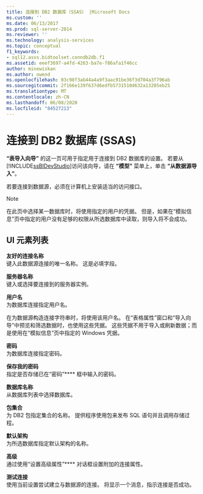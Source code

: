 ```yaml
---
title: 连接到 DB2 数据库（SSAS） |Microsoft Docs
ms.custom: ''
ms.date: 06/13/2017
ms.prod: sql-server-2014
ms.reviewer: ''
ms.technology: analysis-services
ms.topic: conceptual
f1_keywords:
- sql12.asvs.bidtoolset.conndb2db.f1
ms.assetid: eeef3697-a4fd-4263-ba7e-f86afa1f46cc
author: minewiskan
ms.author: owend
ms.openlocfilehash: 03c98f3ab44a4a9f3aac91be36f3d704a3f796ab
ms.sourcegitcommit: 2f166e139f637d6edfb5731510d632a13205eb25
ms.translationtype: MT
ms.contentlocale: zh-CN
ms.lasthandoff: 06/08/2020
ms.locfileid: "84527213"
---
```

# <a name="connect-to-a-db2-database-ssas"></a>连接到 DB2 数据库 (SSAS)
  **“表导入向导”** 的这一页可用于指定用于连接到 DB2 数据库的设置。 若要从 [!INCLUDE[ssBIDevStudio](../includes/ssbidevstudio-md.md)]访问该向导，请在 **“模型”** 菜单上，单击 **“从数据源导入”**。  
  
 若要连接到数据源，必须在计算机上安装适当的访问接口。  
  
> [!NOTE]  
>  在此页中选择某一数据库时，将使用指定的用户的凭据。 但是，如果在“模拟信息”页中指定的用户没有足够的权限从所选数据库中读取，则导入将不会成功。  
  
## <a name="ui-element-list"></a>UI 元素列表  
 **友好的连接名称**  
 键入此数据源连接的唯一名称。 这是必填字段。  
  
 **服务器名称**  
 键入或选择要连接到的服务器实例。  
  
 **用户名**  
 为数据库连接指定用户名。  
  
 在为数据源构造连接字符串时，将使用该用户名。 在“表格属性”窗口和“导入向导”中预览和筛选数据时，也使用这些凭据。 这些凭据不用于导入或刷新数据；而是使用在“模拟信息”页中指定的 Windows 凭据。  
  
 **密码**  
 为数据库连接指定密码。  
  
 **保存我的密码**  
 指定是否存储已在“密码”**** 框中输入的密码。  
  
 **数据库名称**  
 从数据库列表中选择数据库。  
  
 **包集合**  
 为 DB2 包指定集合的名称。 提供程序使用包来发布 SQL 语句并且调用存储过程。  
  
 **默认架构**  
 为所选数据库指定默认架构的名称。  
  
 **高级**  
 通过使用“设置高级属性”**** 对话框设置附加的连接属性。  
  
 **测试连接**  
 使用当前设置尝试建立与数据源的连接。 将显示一个消息，指示连接是否成功。  
  
  
